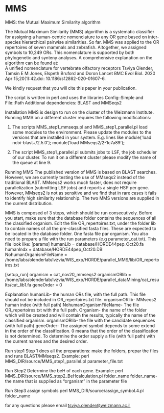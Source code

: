 # MMS
MMS: the Mutual Maximum Similarity algorithm 

The Mutual Maximum Similarity (MMS) algorithm is a systematic classifier for assigning a human-centric nomenclature to any OR gene based on inter-species hierarchical pairwise similarities. So far. MMS was applied to the OR repertoires of seven mammals and zebrafish. Altogether, we assigned symbols to 10,249 ORs. This nomenclature is supported by both phylogenetic and synteny analyses. A comprehensive explanation on the algorithm can be found at:  
A unified nomenclature for vertebrate olfactory receptors
Tsviya Olender, Tamsin E M Jones, Elspeth Bruford and Doron Lancet
BMC Evol Biol. 2020 Apr 15;20(1):42.doi: 10.1186/s12862-020-01607-6. 

We kindly request that you will cite this paper in your publication.

The script is written in perl and uses the libraries Config::Simple and File::Path
Additional dependencies: BLAST and MMSeqs2

Installation
MMS is design to run on the cluster of the Weizmann Institute. Running MMS on a different cluster requires the following modifications: 
1. The scripts MMS_step1_mmseqs.pl and MMS_step1_parallel.pl load some modules to the environment. Please update the modules to the versions that are installed in your system.
E.g. lines like
module('load ncbi-blast+/2.5.0');
module('load MMseqs2/2-1c7a89'); 

2. The script MMS_step1_parallel.pl submits jobs to LSF, the job scheduler of our cluster. To run it on a different cluster please modify the name of the queue at line 9.

Running MMS
The published version of MMS is based on BLAST searches. However, we are currently testing the use of MMseqs2 instead of the traditional BLAST. MMseqs2 works much faster, does not require parallelization (submitting LSF jobs) and reports a single HSP per gene. However, MMseqs2 is not as sensitive and we find that in rare cases it fails to identify high similarity relationship.
The two MMS versions are supplied in the current distribution. 
 
MMS is composed of 3 steps, which should be run consecutively.
Before you start, make sure that the database folder contains the sequences of all the classified organism. 
Edit the file OR_repertoires.txt, under the folder lib to contain names of all the pre-classified fasta files. These are expected to be located in the database folder. One fasta file par organism.
You also need to prepare a file with the run parameters (e.g parameter_cat.txt). This file look like:
[params]
humanLib = database/HORDE44pep_Oct20.fa
humanIndx = database/HORDE44pep_Oct20.DB
NohumanOrganismFileName = /home/labs/olenderlab/lvzvia/WIS_exp/HORDE/parallel_MMS/lib/OR_repertoires.txt

[setup_run]
organism = cat_nov20_mmseqs2
organismORlib = /home/labs/olenderlab/lvzvia/WIS_exp/HORDE/parallel_dataMining/cat_results/cat_lib1.fa
geneOrder = 0

Explanation
humanLib- the human ORs file, with the full path. This file should not be included in OR_repertoires.txt file.
organismORlib- MMseqs2 human index (with full path)
NohumanOrganismFileName- The file OR_repertoires.txt with the full path.
Organism- the name of the folder which will be created and will contain the results, typically the name of the classified organism.
organismORlib- the file with the candidate sequences (with full path)
geneOrder- The assigned symbol depends to some extend in the order of the classification. 0 means that the order of the classification is not determined. To determine the order supply a file (with full path) with the current names and the desired order.

Run step1
Step 1 does all the preparations: make the folders, prepar the files and runs BLAST/MMseqs2.
Example:
perl MMS_DIR/source/MMS_step1_parallel.pl parameter_file.txt

Run Step2
Determine the beH of each gene.
Example:
perl MMS_DIR/source/MMS_step2_BeHcalculation.pl folder_name
folder_name- the name that is supplied as “organism” in the parameter file

Run Step3
assign symbols
perl MMS_DIR/source/assign_symbol.4.pl folder_name

for any questions please email tsviya.olender@weizmann.ac.il
